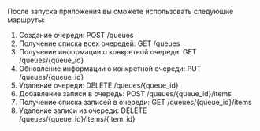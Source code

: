 После запуска приложения вы сможете использовать следующие маршруты:

1. Создание очереди: POST /queues
2. Получение списка всех очередей: GET /queues
3. Получение информации о конкретной очереди: GET /queues/{queue_id}
4. Обновление информации о конкретной очереди: PUT /queues/{queue_id}
5. Удаление очереди: DELETE /queues/{queue_id}
6. Добавление записи в очередь: POST /queues/{queue_id}/items
7. Получение списка записей в очереди: GET /queues/{queue_id}/items
8. Удаление записи из очереди: DELETE /queues/{queue_id}/items/{item_id}